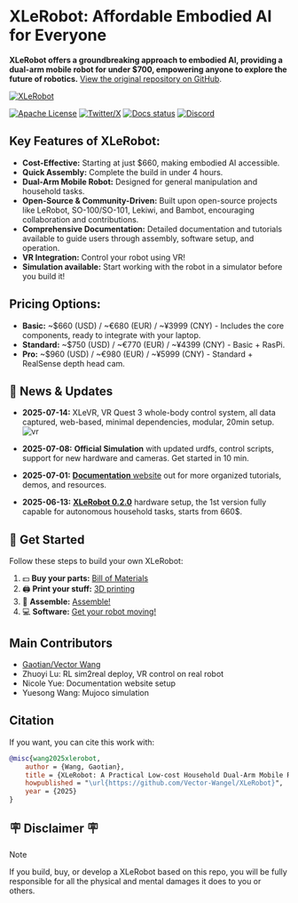 # XLeRobot: Affordable Embodied AI for Everyone

**XLeRobot offers a groundbreaking approach to embodied AI, providing a dual-arm mobile robot for under $700, empowering anyone to explore the future of robotics.**  [View the original repository on GitHub](https://github.com/Vector-Wangel/XLeRobot).

[![XLeRobot](https://github.com/user-attachments/assets/c99fbd5f-af4a-48ba-a8fd-d667beec22c9)](https://xlerobot.readthedocs.io/en/latest/index.html)

[![Apache License](https://img.shields.io/badge/License-Apache%202.0-blue.svg)](https://opensource.org/licenses/Apache-2.0)
[![Twitter/X](https://img.shields.io/twitter/follow/VectorWang?style=social)](https://twitter.com/VectorWang2)
[![Docs status](https://img.shields.io/badge/docs-passing-brightgreen.svg)](https://xlerobot.readthedocs.io/en/latest/)
[![Discord](https://img.shields.io/badge/Discord-XLeRobot-7289da?style=flat&logo=discord&logoColor=white)](https://discord.gg/bjZveEUh6F)

## Key Features of XLeRobot:

*   **Cost-Effective:** Starting at just $660, making embodied AI accessible.
*   **Quick Assembly:** Complete the build in under 4 hours.
*   **Dual-Arm Mobile Robot:** Designed for general manipulation and household tasks.
*   **Open-Source & Community-Driven:** Built upon open-source projects like LeRobot, SO-100/SO-101, Lekiwi, and Bambot, encouraging collaboration and contributions.
*   **Comprehensive Documentation:** Detailed documentation and tutorials available to guide users through assembly, software setup, and operation.
*   **VR Integration:** Control your robot using VR!
*   **Simulation available:** Start working with the robot in a simulator before you build it!

## Pricing Options:

*   **Basic:** ~$660 (USD) / ~€680 (EUR) / ~¥3999 (CNY) - Includes the core components, ready to integrate with your laptop.
*   **Standard:** ~$750 (USD) / ~€770 (EUR) / ~¥4399 (CNY) - Basic + RasPi.
*   **Pro:** ~$960 (USD) / ~€980 (EUR) / ~¥5999 (CNY) - Standard + RealSense depth head cam.

## 📰 News & Updates

*   **2025-07-14:** XLeVR, VR Quest 3 whole-body control system, all data captured, web-based, minimal dependencies, modular, 20min setup.
    ![vr](https://github.com/user-attachments/assets/68b77bea-fdcf-4f42-9cf0-efcf1b188358)

*   **2025-07-08:** **Official Simulation** with updated urdfs, control scripts, support for new hardware and cameras. Get started in 10 min.

*   **2025-07-01:** [**Documentation** website](https://xlerobot.readthedocs.io/en/latest/index.html) out for more organized tutorials, demos, and resources.

*   **2025-06-13:** [**XLeRobot 0.2.0**](https://xlerobot.readthedocs.io) hardware setup, the 1st version fully capable for autonomous household tasks, starts from 660$.

## 🚀 Get Started

Follow these steps to build your own XLeRobot:

1.  💵 **Buy your parts:** [Bill of Materials](https://xlerobot.readthedocs.io/en/latest/hardware/getting_started/material.html)
2.  🖨️ **Print your stuff:** [3D printing](https://xlerobot.readthedocs.io/en/latest/hardware/getting_started/3d.html)
3.  🔨 **Assemble:** [Assemble!](https://xlerobot.readthedocs.io/en/latest/hardware/getting_started/assemble.html)
4.  💻 **Software:** [Get your robot moving!](https://xlerobot.readthedocs.io/en/latest/software/index.html)

## Main Contributors

*   [Gaotian/Vector Wang](https://vector-wangel.github.io/)
*   Zhuoyi Lu: RL sim2real deploy, VR control on real robot
*   Nicole Yue: Documentation website setup
*   Yuesong Wang: Mujoco simulation

## Citation

If you want, you can cite this work with:

```bibtex
@misc{wang2025xlerobot,
    author = {Wang, Gaotian},
    title = {XLeRobot: A Practical Low-cost Household Dual-Arm Mobile Robot Design for General Manipulation},
    howpublished = "\url{https://github.com/Vector-Wangel/XLeRobot}",
    year = {2025}
}
```

## 🪧 Disclaimer 🪧

> [!NOTE]
> If you build, buy, or develop a XLeRobot based on this repo, you will be fully responsible for all the physical and mental damages it does to you or others.